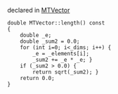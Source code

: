 
declared in [MTVector](MTVector.hpp.md)

~~~ { .cpp }
double MTVector::length() const
{
	double _e;
	double _sum2 = 0.0;
	for (int i=0; i<_dims; i++) {
		_e = _elements[i];
		_sum2 += _e * _e; }
	if (_sum2 > 0.0) {
		return sqrt(_sum2); }
	return 0.0;
}
~~~

